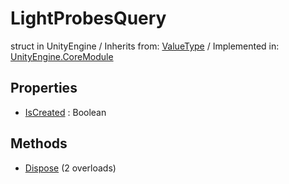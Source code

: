 # LightProbesQuery
struct in UnityEngine
 / Inherits from: <a href="https://docs.unity3d.com/6000.0/Documentation/ScriptReference/ValueType.html">ValueType</a> / Implemented in: <a href="https://docs.unity3d.com/6000.0/Documentation/ScriptReference/UnityEngine.CoreModule.html">UnityEngine.CoreModule</a>
## Properties
- <a href="https://docs.unity3d.com/6000.0/Documentation/ScriptReference/LightProbesQuery-IsCreated.html">IsCreated</a> : Boolean
## Methods
- <a href="https://docs.unity3d.com/6000.0/Documentation/ScriptReference/LightProbesQuery.Dispose.html">Dispose</a> (2 overloads)
